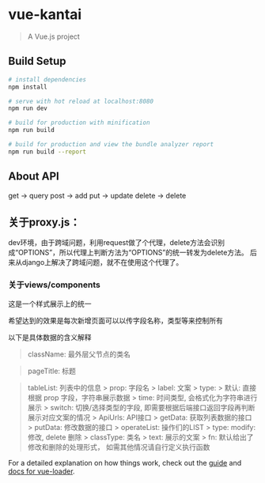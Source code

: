 # vue-kantai

> A Vue.js project

## Build Setup

``` bash
# install dependencies
npm install

# serve with hot reload at localhost:8080
npm run dev

# build for production with minification
npm run build

# build for production and view the bundle analyzer report
npm run build --report
```
## About API
get -> query
post -> add
put -> update
delete -> delete

## 关于proxy.js：
dev环境，由于跨域问题，利用request做了个代理，delete方法会识别成“OPTIONS”，所以代理上判断方法为“OPTIONS”的统一转发为delete方法。
后来从django上解决了跨域问题，就不在使用这个代理了。

### 关于views/components
 这是一个样式展示上的统一

 希望达到的效果是每次新增页面可以以传字段名称，类型等来控制所有

 以下是具体数据的含义解释

> className: 最外层父节点的类名

> pageTitle: 标题

> tableList: 列表中的信息
    > prop: 字段名
    > label: 文案
    > type:
        > 默认:    直接根据 prop 字段，字符串展示数据
        > time:   时间类型, 会格式化为字符串进行展示
        > switch: 切换/选择类型的字段, 即需要根据后端接口返回字段再判断展示对应文案的情况
    > ApiUrls: API接口
        > getData: 获取列表数据的接口
        > putData: 修改数据的接口
    > operateList: 操作们的LIST
        > type: modify: 修改, delete 删除
        > classType: 类名
        > text: 展示的文案
        > fn: 默认给出了 修改和删除的处理形式， 如需其他情况请自行定义执行函数


For a detailed explanation on how things work, check out the [guide](http://vuejs-templates.github.io/webpack/) and [docs for vue-loader](http://vuejs.github.io/vue-loader).

